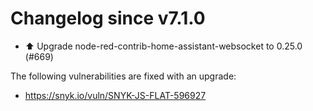# Changelog since v7.1.0
- ⬆️ Upgrade node-red-contrib-home-assistant-websocket to 0.25.0 (#669)

The following vulnerabilities are fixed with an upgrade:
- https://snyk.io/vuln/SNYK-JS-FLAT-596927 
